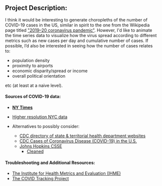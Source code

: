 ## Project Description: 
I think it would be interesting to generate choropleths of the number of COVID-19 cases in the US, similar in spirit to the one from the Wikipedia page titled ["2019–20 coronavirus pandemic"](https://upload.wikimedia.org/wikipedia/commons/8/85/COVID-19_outbreak_USA_per_capita_cases_map_counties.svg). However, I'd like to animate the time series data to visualize how the virus spread according to different metrics such as new cases per day and cumulative number of cases. If possible, I’d also be interested in seeing how the number of cases relates to: 
- population density
- proximity to airports 
- economic disparity/spread or income 
- overall political orientation 

etc (at least at a naive level).


#### Sources of COVID-19 data:
- **[NY Times](https://github.com/nytimes/covid-19-data)**
- [Higher resolution NYC data](https://github.com/nychealth/coronavirus-data)


- Alternatives to possibly consider:

    - [CDC directory of state & territorial health department websites](https://www.cdc.gov/publichealthgateway/healthdirectories/healthdepartments.html)
    - [CDC Cases of Coronavirus Disease (COVID-19) in the U.S.](https://www.cdc.gov/coronavirus/2019-ncov/cases-updates/cases-in-us.html)
    - [Johns Hopkins CSSE](https://github.com/CSSEGISandData/COVID-19)
        - [Cleaned](https://github.com/RamiKrispin/coronavirus)
    
#### Troubleshooting and Additional Resources:
- [The Institute for Health Metrics and Evaluation (IHME)](http://covid19.healthdata.org/united-states-of-america/washington?mkt_tok=eyJpIjoiT0dGbE9UaGhZV0ZsTkRJNSIsInQiOiJpMjBzb2N2WUpYUFM2RWFiQzZ0RGNYNVhMNEQrdytmb2ZVZkNwWSsyUFhiWjR6K1ZCWGtjR3k3c0dBckY0VEJORTVVR3o2cUFGRkJodzdBdW9EOVZZalwvSEhnRGRpTWtGN1hFbUJNSzgzQnVEM01CbEs5SFwvMHZPVjBwUzZuMGZyIn0%3D)
- [The COVID Tracking Project](https://covidtracking.com/)
